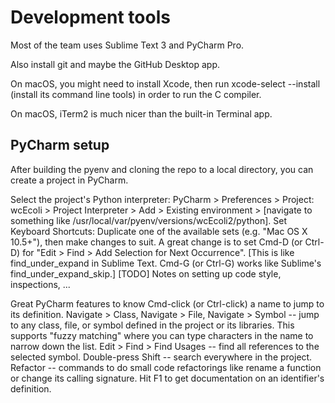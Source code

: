 Development tools
===================================================

Most of the team uses Sublime Text 3 and PyCharm Pro.

Also install git and maybe the GitHub Desktop app.

On macOS, you might need to install Xcode, then run xcode-select --install (install its command line tools) in order to run the C compiler.

On macOS, iTerm2 is much nicer than the built-in Terminal app.

PyCharm setup
------------------

After building the pyenv and cloning the repo to a local directory, you can create a project in PyCharm.

Select the project's Python interpreter: PyCharm > Preferences > Project: wcEcoli > Project Interpreter > Add > Existing environment > [navigate to something like /usr/local/var/pyenv/versions/wcEcoli2/python].
Set Keyboard Shortcuts: Duplicate one of the available sets (e.g. "Mac OS X 10.5+"), then make changes to suit. A great change is to set Cmd-D (or Ctrl-D) for "Edit > Find > Add Selection for Next Occurrence". [This is like find_under_expand in Sublime Text. Cmd-G (or Ctrl-G) works like Sublime's find_under_expand_skip.]
[TODO] Notes on setting up code style, inspections, ...

Great PyCharm features to know
Cmd-click (or Ctrl-click) a name to jump to its definition.
Navigate > Class, Navigate > File, Navigate > Symbol -- jump to any class, file, or symbol defined in the project or its libraries. This supports "fuzzy matching" where you can type characters in the name to narrow down the list.
Edit > Find > Find Usages -- find all references to the selected symbol.
Double-press Shift -- search everywhere in the project.
Refactor -- commands to do small code refactorings like rename a function or change its calling signature.
Hit F1 to get documentation on an identifier's definition.